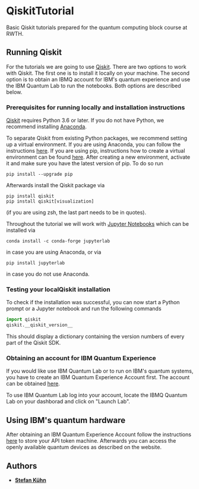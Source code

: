 # QiskitTutorial

Basic Qiskit tutorials prepared for the quantum computing block course at RWTH.

## Running Qiskit

For the tutorials we are going to use [Qiskit](https://github.com/Qiskit/qiskit "Qiskit"). There are two options to work with Qiskit. The first one is to install it locally on your machine. The second option is to obtain an IBMQ account for IBM's quantum experience and use the IBM Quantum Lab to run the notebooks. Both options are described below.

### Prerequisites for running locally and installation instructions
[Qiskit](https://github.com/Qiskit/qiskit "Qiskit") requires Python 3.6 or later. If you do not have Python, we recommend installing [Anaconda](https://www.anaconda.com/products/individual "Anaconda Individual Edition").

To separate Qiskit from existing Python packages, we recommend setting up a virtual environment. If you are using Anaconda, you can follow the instructions [here](https://qiskit.org/documentation/install.html "Qiskit Installation Instructions"). If you are using pip, instructions how to create a virtual environment can be found [here](https://packaging.python.org/guides/installing-using-pip-and-virtual-environments/).
After creating a new environment, activate it and make sure you have the latest version of pip. To do so run 

```
pip install --upgrade pip
```

Afterwards install the Qiskit package via

```
pip install qiskit
pip install qiskit[visualization]
```

(if you are using zsh, the last part needs to be in quotes).

Throughout the tutorial we will work with [Jupyter Notebooks](https://jupyter.org/ "Jupyter") which can be installed via 

```
conda install -c conda-forge jupyterlab
```

in case you are using Anaconda, or via 

```
pip install jupyterlab
```

in case you do not use Anaconda.

### Testing your localQiskit installation

To check if the installation was successful, you can now start a Python prompt or a Jupyter notebook and run the following commands

```Python
import qiskit
qiskit.__qiskit_version__
```

This should display a dictionary containing the version numbers of every part of the Qiskit SDK.

### Obtaining an account for IBM Quantum Experience 

If you would like use IBM Quantum Lab or to run on IBM's quantum systems, you have to create an IBM Quantum Experience Account first. The account can be obtained [here](https://quantum-computing.ibm.com/login "IBM Quantum Experience"). 

To use IBM Quantum Lab log into your account, locate the IBMQ Quantum Lab on your dashborad and click on "Launch Lab".

## Using IBM's quantum hardware

After obtaining an IBM Quantum Experience Account follow the instructions [here](https://quantum-computing.ibm.com/lab/docs/iql/manage/account/ibmq "Saving the API token") to store your API token machine. Afterwards you can access the openly available quantum devices as described on the website.

## Authors

* [**Stefan Kühn**](https://github.com/kuehnste)